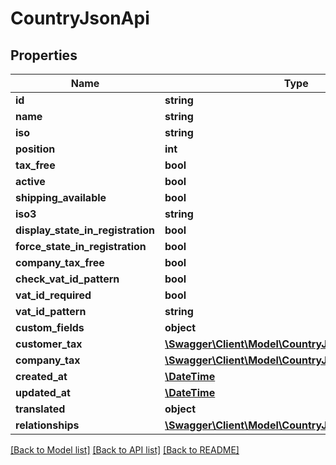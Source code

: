 # CountryJsonApi

## Properties
Name | Type | Description | Notes
------------ | ------------- | ------------- | -------------
**id** | **string** |  | [optional] 
**name** | **string** |  | 
**iso** | **string** |  | [optional] 
**position** | **int** |  | [optional] 
**tax_free** | **bool** |  | [optional] 
**active** | **bool** |  | [optional] 
**shipping_available** | **bool** |  | [optional] 
**iso3** | **string** |  | [optional] 
**display_state_in_registration** | **bool** |  | [optional] 
**force_state_in_registration** | **bool** |  | [optional] 
**company_tax_free** | **bool** |  | [optional] 
**check_vat_id_pattern** | **bool** |  | [optional] 
**vat_id_required** | **bool** |  | [optional] 
**vat_id_pattern** | **string** |  | [optional] 
**custom_fields** | **object** |  | [optional] 
**customer_tax** | [**\Swagger\Client\Model\CountryJsonApiCustomerTax**](CountryJsonApiCustomerTax.md) |  | [optional] 
**company_tax** | [**\Swagger\Client\Model\CountryJsonApiCustomerTax**](CountryJsonApiCustomerTax.md) |  | [optional] 
**created_at** | [**\DateTime**](\DateTime.md) |  | 
**updated_at** | [**\DateTime**](\DateTime.md) |  | [optional] 
**translated** | **object** |  | [optional] 
**relationships** | [**\Swagger\Client\Model\CountryJsonApiRelationships**](CountryJsonApiRelationships.md) |  | [optional] 

[[Back to Model list]](../../README.md#documentation-for-models) [[Back to API list]](../../README.md#documentation-for-api-endpoints) [[Back to README]](../../README.md)

